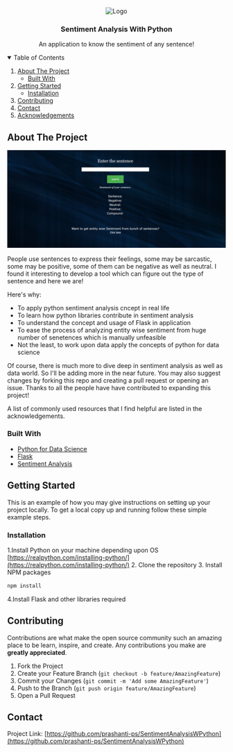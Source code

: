 <!-- PROJECT LOGO -->
<br />
<p align="center">
    <img src="https://upload.wikimedia.org/wikipedia/commons/thumb/e/e6/Noto_Emoji_KitKat_263a.svg/200px-Noto_Emoji_KitKat_263a.svg.png" alt="Logo" width="80" height="80">

  <h3 align="center">Sentiment Analysis With Python</h3>

  <p align="center">
    An application to know the sentiment of any sentence!
  </p>
</p>



<!-- TABLE OF CONTENTS -->
<details open="open">
  <summary>Table of Contents</summary>
  <ol>
    <li>
      <a href="#about-the-project">About The Project</a>
      <ul>
        <li><a href="#built-with">Built With</a></li>
      </ul>
    </li>
    <li>
      <a href="#getting-started">Getting Started</a>
      <ul>
        <li><a href="#installation">Installation</a></li>
      </ul>
    </li>
    <li><a href="#contributing">Contributing</a></li>
    <li><a href="#contact">Contact</a></li>
    <li><a href="#acknowledgements">Acknowledgements</a></li>
  </ol>
</details>



<!-- ABOUT THE PROJECT -->
## About The Project

[![Product Name Screen Shot][product-screenshot]](https://example.com)

People use sentences to express their feelings, some may be sarcastic, some may be positive, some of them can be negative as well as neutral. I found it interesting to develop a tool which can figure out the type of sentence and here we are!

Here's why:
* To apply python sentiment analysis cncept in real life
* To learn how python libraries contribute in sentiment analysis
* To understand the concept and usage of Flask in application
* To ease the process of analyzing entity wise sentiment from huge number of senetences which is manually unfeasible
* Not the least, to work upon data apply the concepts of python for data science

Of course, there is much more to dive deep in sentiment analysis as well as data world. So I'll be adding more in the near future. You may also suggest changes by forking this repo and creating a pull request or opening an issue. Thanks to all the people have have contributed to expanding this project!

A list of commonly used resources that I find helpful are listed in the acknowledgements.

### Built With

* [Python for Data Science](https://www.datacamp.com)
* [Flask](https://www.tutorialspoint.com/flask)
* [Sentiment Analysis](https://www.datacamp.com)



<!-- GETTING STARTED -->
## Getting Started

This is an example of how you may give instructions on setting up your project locally.
To get a local copy up and running follow these simple example steps.

### Installation

1.Install Python on your machine depending upon OS [https://realpython.com/installing-python/](https://realpython.com/installing-python/)
2. Clone the repository
3. Install NPM packages
   ```sh
   npm install
   ```
4.Install Flask and other libraries required

<!-- CONTRIBUTING -->
## Contributing

Contributions are what make the open source community such an amazing place to be learn, inspire, and create. Any contributions you make are **greatly appreciated**.

1. Fork the Project
2. Create your Feature Branch (`git checkout -b feature/AmazingFeature`)
3. Commit your Changes (`git commit -m 'Add some AmazingFeature'`)
4. Push to the Branch (`git push origin feature/AmazingFeature`)
5. Open a Pull Request

<!-- CONTACT -->
## Contact
Project Link: [https://github.com/prashanti-ps/SentimentAnalysisWPython](https://github.com/prashanti-ps/SentimentAnalysisWPython)

<!-- MARKDOWN LINKS & IMAGES -->

[product-screenshot]: images/screenshot.png

